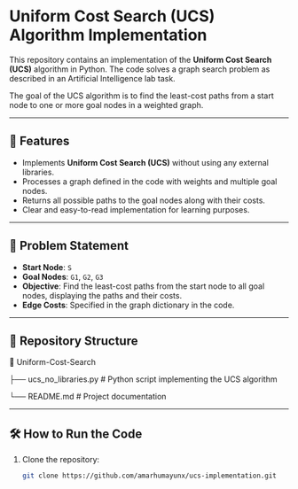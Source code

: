 # Uniform Cost Search (UCS) Algorithm Implementation

This repository contains an implementation of the **Uniform Cost Search (UCS)** algorithm in Python. The code solves a graph search problem as described in an Artificial Intelligence lab task.

The goal of the UCS algorithm is to find the least-cost paths from a start node to one or more goal nodes in a weighted graph.

---

## 🚀 Features

- Implements **Uniform Cost Search (UCS)** without using any external libraries.
- Processes a graph defined in the code with weights and multiple goal nodes.
- Returns all possible paths to the goal nodes along with their costs.
- Clear and easy-to-read implementation for learning purposes.

---

## 📖 Problem Statement

- **Start Node**: `S`
- **Goal Nodes**: `G1`, `G2`, `G3`
- **Objective**: Find the least-cost paths from the start node to all goal nodes, displaying the paths and their costs.
- **Edge Costs**: Specified in the graph dictionary in the code.

---

## 📂 Repository Structure

📁 Uniform-Cost-Search

├── ucs_no_libraries.py # Python script implementing the UCS algorithm 

└── README.md # Project documentation

---

## 🛠️ How to Run the Code

1. Clone the repository:
   ```bash
   git clone https://github.com/amarhumayunx/ucs-implementation.git

